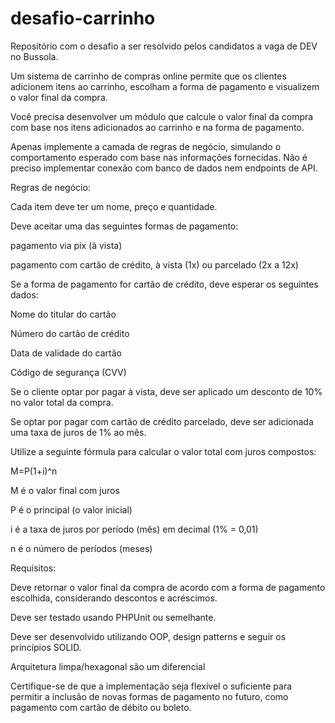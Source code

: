 # desafio-carrinho
Repositório com o desafio a ser resolvido pelos candidatos a vaga de DEV no Bussola.

Um sistema de carrinho de compras online permite que os clientes adicionem itens ao carrinho, escolham a forma de pagamento e visualizem o valor final da compra.

Você precisa desenvolver um módulo que calcule o valor final da compra com base nos itens adicionados ao carrinho e na forma de pagamento.

Apenas implemente a camada de regras de negócio, simulando o comportamento esperado com base nas informações fornecidas. Não é preciso implementar conexão com banco de dados nem endpoints de API.

Regras de negócio:

Cada item deve ter um nome, preço e quantidade.

Deve aceitar uma das seguintes formas de pagamento:

pagamento via pix (à vista)

pagamento com cartão de crédito, à vista (1x) ou parcelado (2x a 12x)

Se a forma de pagamento for cartão de crédito, deve esperar os seguintes dados:

Nome do titular do cartão

Número do cartão de crédito

Data de validade do cartão

Código de segurança (CVV)

Se o cliente optar por pagar à vista, deve ser aplicado um desconto de 10% no valor total da compra.

Se optar por pagar com cartão de crédito parcelado, deve ser adicionada uma taxa de juros de 1% ao mês.

Utilize a seguinte fórmula para calcular o valor total com juros compostos:

M=P(1+i)^n

M é o valor final com juros

P é o principal (o valor inicial)

i é a taxa de juros por período (mês) em decimal (1% = 0,01)

n é o número de períodos (meses)

Requisitos:

Deve retornar o valor final da compra de acordo com a forma de pagamento escolhida, considerando descontos e acréscimos.

Deve ser testado usando PHPUnit ou semelhante.

Deve ser desenvolvido utilizando OOP, design patterns e seguir os princípios SOLID.

Arquitetura limpa/hexagonal são um diferencial

Certifique-se de que a implementação seja flexível o suficiente para permitir a inclusão de novas formas de pagamento no futuro, como pagamento com cartão de débito ou boleto.
